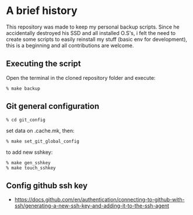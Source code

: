 # A brief history

This repository was made to keep my personal backup scripts. Since he accidentally destroyed his SSD and all installed O.S's, i felt the need to create some scripts to easily reinstall my stuff (basic env for development), this is a beginning and all contributions are welcome.

## Executing the script

Open the terminal in the cloned repository folder and execute:

```
% make backup
```

## Git general configuration

```
% cd git_config
```

set data on .cache.mk, then:

```
% make set_git_global_config
```

to add new sshkey:

```
% make gen_sshkey
% make touch_sshkey
```

## Config github ssh key

- https://docs.github.com/en/authentication/connecting-to-github-with-ssh/generating-a-new-ssh-key-and-adding-it-to-the-ssh-agent
